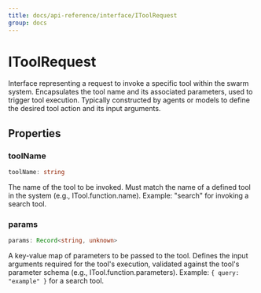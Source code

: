 ```yaml
---
title: docs/api-reference/interface/IToolRequest
group: docs
---
```


# IToolRequest

Interface representing a request to invoke a specific tool within the swarm system.
Encapsulates the tool name and its associated parameters, used to trigger tool execution.
Typically constructed by agents or models to define the desired tool action and its input arguments.

## Properties

### toolName

```ts
toolName: string
```

The name of the tool to be invoked.
Must match the name of a defined tool in the system (e.g., ITool.function.name).
Example: "search" for invoking a search tool.

### params

```ts
params: Record<string, unknown>
```

A key-value map of parameters to be passed to the tool.
Defines the input arguments required for the tool's execution, validated against the tool's parameter schema (e.g., ITool.function.parameters).
Example: `{ query: "example" }` for a search tool.
